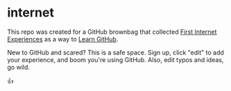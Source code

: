 internet
========

This repo was created for a GitHub brownbag that collected [First Internet Experiences](https://github.com/rebeccawilliams/internet/blob/master/experiences.md) as a way to [Learn GitHub](https://github.com/rebeccawilliams/internet/blob/master/LearnGitHub.md).

New to GitHub and scared? This is a safe space. Sign up, click "edit" to add your experience, and boom you're using GitHub. Also, edit typos and ideas, go wild.

:thumbsup:
